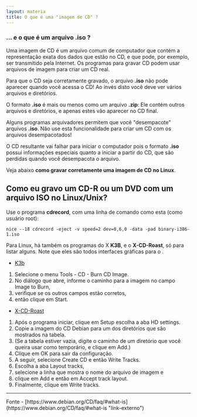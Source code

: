 ```yaml
---
layout: materia
title: O que é uma "imagem de CD" ?
---
```


### ... e o que é um arquivo .iso ?

Uma imagem de CD é um arquivo comum de computador que contém a representação exata dos dados que estão no CD, e que pode,
por exemplo, ser transmitido pela Internet. Os programas para gravar CD podem usar arquivos de imagem para criar um CD real.

Para que o CD seja corretamente gravado, o arquivo __.iso__ não pode aparecer quando você acessa o CD! Ao invés disto
você deve ver vários arquivos e diretórios.

O formato __.iso__ é mais ou menos como um arquivo __.zip__: Ele contém outros arquivos e diretórios, e apenas estes vão
aparecer no CD final. 

Alguns programas arquivadores permitem que você "desempacote" arquivos __.iso__. Não use esta
funcionalidade para criar um CD com os arquivos desempacotados! 

O CD resultante vai falhar para iniciar o computador pois o formato __.iso__ possui informações especiais quanto a iniciar
 a partir do CD, que são perdidas quando você desempacota o arquivo.

Veja abaixo __como gravar corretamente uma imagem de CD no Linux__.





Como eu gravo um CD-R ou um DVD com um arquivo ISO no Linux/Unix?
---

Use o programa __cdrecord__, com uma linha de comando como esta (como usuário root):

    nice --18 cdrecord -eject -v speed=2 dev=0,6,0 -data -pad binary-i386-1.iso


Para Linux, há também os programas do X __K3B__, e o __X-CD-Roast__, só para listar alguns. Note que eles são todos interfaces
gráficas para o .

* [K3b](http://k3b.plainblack.com/ "link-externo")
1. Selecione o menu Tools - CD - Burn CD Image. 
2. No diálogo que abre, informe o caminho para a imagem no campo Image to Burn,
3. verifique se os outros campos estão corretos,
4. então clique em Start.

* [X-CD-Roast](http://www.xcdroast.org/ "link-externo")
1. Após o programa iniciar, clique em Setup escolha a aba HD settings.
2. Copie a imagem do CD Debian para um dos diretórios que são mostrados na tabela.
3. (Se a tabela estiver vazia, digite o caminho de um diretório que você queira usar como temporário, e clique em Add.)
4. Clique em OK para sair da configuração.
5. A seguir, selecione Create CD e então Write Tracks.
6. Escolha a aba Layout tracks,
7. selecione a linha que mostra o nome do arquivo de imagem e
8. clique em Add e então em Accept track layout.
9. Finalmente, clique em Write tracks. 


<hr>
Fonte
- [https://www.debian.org/CD/faq/#what-is](https://www.debian.org/CD/faq/#what-is "link-externo")